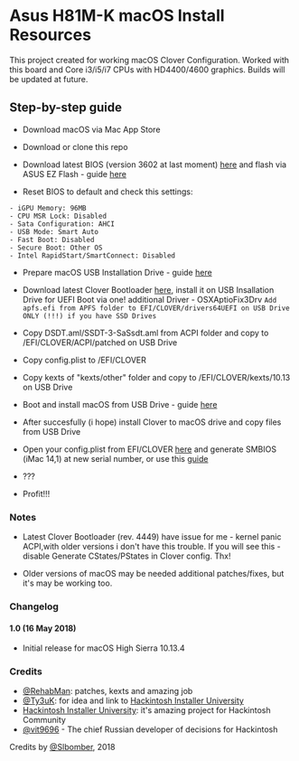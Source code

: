 # Asus H81M-K macOS Install Resources

This project created for working macOS  Clover Configuration. Worked with this board and Core i3/i5/i7 CPUs with HD4400/4600 graphics. Builds will be updated at future.

## Step-by-step guide

* Download macOS via Mac App Store

* Download or clone this repo

* Download latest BIOS (version 3602 at last moment) [here](https://sourceforge.net/projects/cloverefiboot/files/latest/download) and flash via ASUS EZ Flash - guide [here](https://www.asus.com/support/FAQ/1012154/)

* Reset BIOS to default and check this settings:

```- CSM(Compability Support Module): Disabled
- iGPU Memory: 96MB
- CPU MSR Lock: Disabled
- Sata Configuration: AHCI
- USB Mode: Smart Auto
- Fast Boot: Disabled
- Secure Boot: Other OS
- Intel RapidStart/SmartConnect: Disabled
```

* Prepare macOS USB Installation Drive - guide [here](https://www.ifixit.com/Guide/Create+a+bootable+USB+drive/66371)

* Download latest Clover Bootloader [here](https://sourceforge.net/projects/cloverefiboot/files/latest/download), install it on USB Insallation Drive for UEFI Boot via one! additional Driver - OSXAptioFix3Drv
`Add apfs.efi from APFS folder to EFI/CLOVER/drivers64UEFI on USB Drive ONLY (!!!) if you have SSD Drives`

* Copy DSDT.aml/SSDT-3-SaSsdt.aml from ACPI folder and copy to /EFI/CLOVER/ACPI/patched on USB Drive

* Copy config.plist to /EFI/CLOVER

* Copy kexts of "kexts/other" folder and copy to /EFI/CLOVER/kexts/10.13 on USB Drive

* Boot and install macOS from USB Drive - guide [here](https://hackintosher.com/guides/macos-high-sierra-hackintosh-install-clover-walkthrough/)

* After succesfully (i hope) install Clover to macOS drive and copy files from USB Drive

* Open your config.plist from EFI/CLOVER [here](http://cloudclovereditor.altervista.org/cce/index.php) and generate SMBIOS (iMac 14,1) at new serial number, or use this [guide](https://www.tonymacx86.com/threads/guide-how-to-configure-your-systems-smbios-correctly.198155/)

* ???

* Profit!!!

### Notes

* Latest Clover Bootloader (rev. 4449) have issue for me - kernel panic ACPI,with older versions i don't have this trouble. If you will see this - disable Generate CStates/PStates in Clover config. Thx!

* Older versions of macOS may be needed additional patches/fixes, but it's may be working too.

### Changelog

#### 1.0 (16 May 2018) 
- Initial release for macOS High Sierra 10.13.4 

### Credits

 - [@RehabMan](https://github.com/RehabMan): patches, kexts and amazing job 
 - [@Ty3uK](https://github.com/Ty3uK): for idea and link to [Hackintosh Installer University](https://github.com/huangyz0918/Hackintosh-Installer-University)
 - [Hackintosh Installer University](https://github.com/huangyz0918/Hackintosh-Installer-University): it's amazing project for Hackintosh Community
 - [@vit9696](https://github.com/vit9696) - The chief Russian developer of decisions for Hackintosh

Credits by [@Slbomber](https://github.com/Slbomber), 2018
